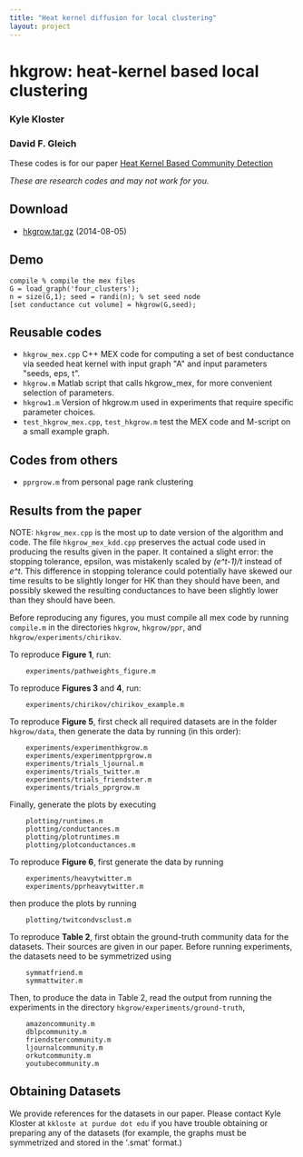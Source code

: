 ```yaml
---
title: "Heat kernel diffusion for local clustering"
layout: project
---
```


hkgrow: heat-kernel based local clustering
==========================================

### Kyle Kloster
### David F. Gleich

These codes is for our paper [Heat Kernel Based Community Detection](http://arxiv.org/abs/1403.3148)

_These are research codes and may not work for you._

Download
--------

* [hkgrow.tar.gz](hkgrow.tar.gz) (2014-08-05)

Demo
--------
	compile % compile the mex files
	G = load_graph('four_clusters');
	n = size(G,1); seed = randi(n); % set seed node
	[set conductance cut volume] = hkgrow(G,seed);
    
Reusable codes
--------------

* `hkgrow_mex.cpp` C++ MEX code for computing a set of best conductance via seeded heat kernel with input graph "A" and input parameters "seeds, eps, t".
*  `hkgrow.m` Matlab script that calls hkgrow_mex, for more convenient selection of parameters.
*  `hkgrow1.m` Version of hkgrow.m used in experiments that require specific parameter choices.
*  `test_hkgrow_mex.cpp`,  `test_hkgrow.m` test the MEX code and M-script on a small example graph.


Codes from others
-----------------

* `pprgrow.m` from personal page rank clustering

Results from the paper
----------------------

NOTE: `hkgrow_mex.cpp` is the most up to date version of the algorithm and code. The file `hkgrow_mex_kdd.cpp` preserves the actual code used in producing the results given in the paper. It contained a slight error: the stopping tolerance, epsilon, was mistakenly scaled by *(e^t-1)/t* instead of *e^t*. This difference in stopping tolerance could potentially have skewed our time results to be slightly longer for HK than they should have been, and possibly skewed the resulting conductances to have been slightly lower than they should have been.


Before reproducing any figures, you must compile all mex code by running `compile.m` in the directories `hkgrow`, `hkgrow/ppr`, and `hkgrow/experiments/chirikov`.

To reproduce **Figure 1**, run:

		experiments/pathweights_figure.m

To reproduce **Figures 3** and **4**, run:

		experiments/chirikov/chirikov_example.m

To reproduce **Figure 5**, first check all required datasets are in the folder `hkgrow/data`, then generate the data by running (in this order):

		experiments/experimenthkgrow.m
		experiments/experimentpprgrow.m
		experiments/trials_ljournal.m
		experiments/trials_twitter.m
		experiments/trials_friendster.m
		experiments/trials_pprgrow.m
		
Finally, generate the plots by executing
		
		plotting/runtimes.m
		plotting/conductances.m
		plotting/plotruntimes.m
		plotting/plotconductances.m
		
To reproduce **Figure 6**, first generate the data by running

		experiments/heavytwitter.m
		experiments/pprheavytwitter.m

then produce the plots by running

		plotting/twitcondvsclust.m

To reproduce **Table 2**, first obtain the ground-truth community data for the datasets. Their sources are given in our paper. Before running experiments, the datasets need to be symmetrized using

		symmatfriend.m
		symmattwiter.m

Then, to produce the data in Table 2, read the output from running the experiments in the directory `hkgrow/experiments/ground-truth`,

		amazoncommunity.m
		dblpcommunity.m
		friendstercommunity.m
		ljournalcommunity.m
		orkutcommunity.m						
		youtubecommunity.m		
		
Obtaining Datasets
------------------

We provide references for the datasets in our paper. Please contact Kyle Kloster at `kkloste at purdue dot edu` if you have trouble obtaining or preparing any of the datasets (for example, the graphs must be symmetrized and stored in the '.smat' format.)

